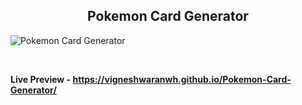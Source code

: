 <h2 align = "center">Pokemon Card Generator</h2>

![Pokemon Card Generator](https://user-images.githubusercontent.com/122967566/213381434-49ae0e0d-f98f-4681-b94c-5440165adeac.png)

<br>

**Live Preview - https://vigneshwaranwh.github.io/Pokemon-Card-Generator/**
